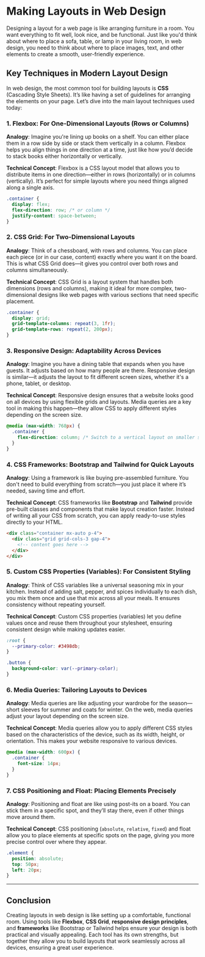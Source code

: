 # Making Layouts in Web Design

Designing a layout for a web page is like arranging furniture in a room. You want everything to fit well, look nice, and be functional. Just like you'd think about where to place a sofa, table, or lamp in your living room, in web design, you need to think about where to place images, text, and other elements to create a smooth, user-friendly experience.

## Key Techniques in Modern Layout Design

In web design, the most common tool for building layouts is **CSS** (Cascading Style Sheets). It’s like having a set of guidelines for arranging the elements on your page. Let’s dive into the main layout techniques used today:

### 1. Flexbox: For One-Dimensional Layouts (Rows or Columns)

**Analogy**: Imagine you're lining up books on a shelf. You can either place them in a row side by side or stack them vertically in a column. Flexbox helps you align things in one direction at a time, just like how you’d decide to stack books either horizontally or vertically.

**Technical Concept**: Flexbox is a CSS layout model that allows you to distribute items in one direction—either in rows (horizontally) or in columns (vertically). It’s perfect for simple layouts where you need things aligned along a single axis.

```css
.container {
  display: flex;
  flex-direction: row; /* or column */
  justify-content: space-between;
}
```

### 2. CSS Grid: For Two-Dimensional Layouts

**Analogy**: Think of a chessboard, with rows and columns. You can place each piece (or in our case, content) exactly where you want it on the board. This is what CSS Grid does—it gives you control over both rows and columns simultaneously.

**Technical Concept**: CSS Grid is a layout system that handles both dimensions (rows and columns), making it ideal for more complex, two-dimensional designs like web pages with various sections that need specific placement.

```css
.container {
  display: grid;
  grid-template-columns: repeat(3, 1fr);
  grid-template-rows: repeat(2, 200px);
}
```

### 3. Responsive Design: Adaptability Across Devices

**Analogy**: Imagine you have a dining table that expands when you have guests. It adjusts based on how many people are there. Responsive design is similar—it adjusts the layout to fit different screen sizes, whether it's a phone, tablet, or desktop.

**Technical Concept**: Responsive design ensures that a website looks good on all devices by using flexible grids and layouts. Media queries are a key tool in making this happen—they allow CSS to apply different styles depending on the screen size.

```css
@media (max-width: 768px) {
  .container {
    flex-direction: column; /* Switch to a vertical layout on smaller screens */
  }
}
```

### 4. CSS Frameworks: Bootstrap and Tailwind for Quick Layouts

**Analogy**: Using a framework is like buying pre-assembled furniture. You don't need to build everything from scratch—you just place it where it’s needed, saving time and effort.

**Technical Concept**: CSS frameworks like **Bootstrap** and **Tailwind** provide pre-built classes and components that make layout creation faster. Instead of writing all your CSS from scratch, you can apply ready-to-use styles directly to your HTML.

```html
<div class="container mx-auto p-4">
  <div class="grid grid-cols-3 gap-4">
    <!-- content goes here -->
  </div>
</div>
```

### 5. Custom CSS Properties (Variables): For Consistent Styling

**Analogy**: Think of CSS variables like a universal seasoning mix in your kitchen. Instead of adding salt, pepper, and spices individually to each dish, you mix them once and use that mix across all your meals. It ensures consistency without repeating yourself.

**Technical Concept**: Custom CSS properties (variables) let you define values once and reuse them throughout your stylesheet, ensuring consistent design while making updates easier.

```css
:root {
  --primary-color: #3498db;
}

.button {
  background-color: var(--primary-color);
}
```

### 6. Media Queries: Tailoring Layouts to Devices

**Analogy**: Media queries are like adjusting your wardrobe for the season—short sleeves for summer and coats for winter. On the web, media queries adjust your layout depending on the screen size.

**Technical Concept**: Media queries allow you to apply different CSS styles based on the characteristics of the device, such as its width, height, or orientation. This makes your website responsive to various devices.

```css
@media (max-width: 600px) {
  .container {
    font-size: 14px;
  }
}
```

### 7. CSS Positioning and Float: Placing Elements Precisely

**Analogy**: Positioning and float are like using post-its on a board. You can stick them in a specific spot, and they’ll stay there, even if other things move around them.

**Technical Concept**: CSS positioning (`absolute`, `relative`, `fixed`) and float allow you to place elements at specific spots on the page, giving you more precise control over where they appear.

```css
.element {
  position: absolute;
  top: 50px;
  left: 20px;
}
```

---

## Conclusion

Creating layouts in web design is like setting up a comfortable, functional room. Using tools like **Flexbox**, **CSS Grid**, **responsive design principles**, and **frameworks** like Bootstrap or Tailwind helps ensure your design is both practical and visually appealing. Each tool has its own strengths, but together they allow you to build layouts that work seamlessly across all devices, ensuring a great user experience.